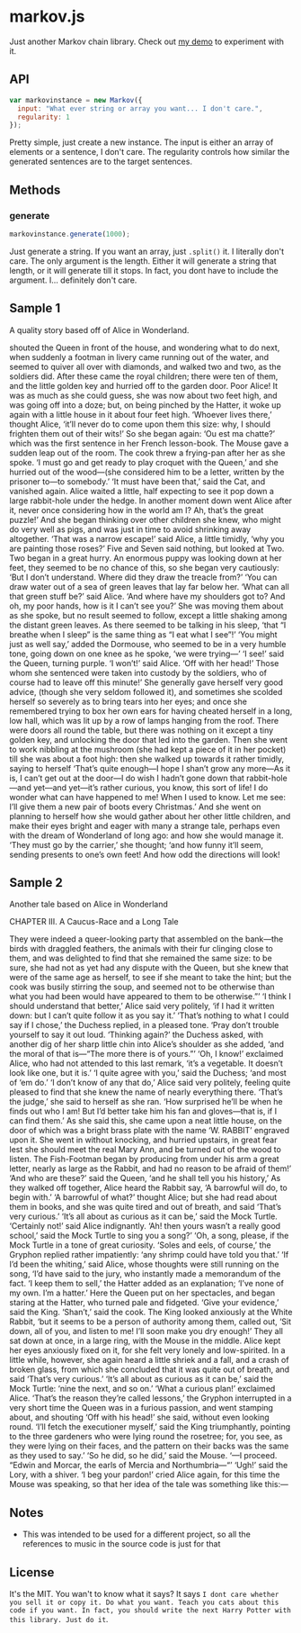 # markov.js
Just another Markov chain library. Check out [my demo](http://thegreatrambler.com/code-demos/markov/demo.html) to experiment with it.

## API

```javascript
var markovinstance = new Markov({
  input: "What ever string or array you want... I don't care.",
  regularity: 1
});
```

Pretty simple, just create a new instance. The input is either an array of elements or a sentence, I don't care. The regularity controls how similar the generated sentences are to the target sentences.

## Methods

### generate

```javascript
markovinstance.generate(1000);
```

Just generate a string. If you want an array, just `.split()` it. I literally don't care. The only argument is the length. Either it will generate a string that length, or it will generate till it stops. In fact, you dont have to include the argument. I... definitely don't care.

## Sample 1

A quality story based off of Alice in Wonderland.  
  
shouted the Queen in front of the house, and wondering what to do next, when suddenly a footman in livery came running out of the water, and seemed to quiver all over with diamonds, and walked two and two, as the soldiers did. After these came the royal children; there were ten of them, and the little golden key and hurried off to the garden door.
Poor Alice! It was as much as she could guess, she was now about two feet high, and was going off into a doze; but, on being pinched by the Hatter, it woke up again with a little house in it about four feet high. ‘Whoever lives there,’ thought Alice, ‘it’ll never do to come upon them this size: why, I should frighten them out of their wits!’ So she began again: ‘Ou est ma chatte?’ which was the first sentence in her French lesson-book. The Mouse gave a sudden leap out of the room. The cook threw a frying-pan after her as she spoke. ‘I must go and get ready to play croquet with the Queen,’ and she hurried out of the wood—(she considered him to be a letter, written by the prisoner to—to somebody.’
‘It must have been that,’ said the Cat, and vanished again.
Alice waited a little, half expecting to see it pop down a large rabbit-hole under the hedge.
In another moment down went Alice after it, never once considering how in the world am I? Ah, that’s the great puzzle!’ And she began thinking over other children she knew, who might do very well as pigs, and was just in time to avoid shrinking away altogether.
‘That was a narrow escape!’ said Alice, a little timidly, ‘why you are painting those roses?’
Five and Seven said nothing, but looked at Two. Two began in a great hurry.
An enormous puppy was looking down at her feet, they seemed to be no chance of this, so she began very cautiously: ‘But I don’t understand. Where did they draw the treacle from?’
‘You can draw water out of a sea of green leaves that lay far below her.
‘What can all that green stuff be?’ said Alice. ‘And where have my shoulders got to? And oh, my poor hands, how is it I can’t see you?’ She was moving them about as she spoke, but no result seemed to follow, except a little shaking among the distant green leaves.
As there seemed to be talking in his sleep, ‘that “I breathe when I sleep” is the same thing as “I eat what I see”!’
‘You might just as well say,’ added the Dormouse, who seemed to be in a very humble tone, going down on one knee as he spoke, ‘we were trying—’
‘I see!’ said the Queen, turning purple.
‘I won’t!’ said Alice.
‘Off with her head!’ Those whom she sentenced were taken into custody by the soldiers, who of course had to leave off this minute!’ She generally gave herself very good advice, (though she very seldom followed it), and sometimes she scolded herself so severely as to bring tears into her eyes; and once she remembered trying to box her own ears for having cheated herself in a long, low hall, which was lit up by a row of lamps hanging from the roof.
There were doors all round the table, but there was nothing on it except a tiny golden key, and unlocking the door that led into the garden. Then she went to work nibbling at the mushroom (she had kept a piece of it in her pocket) till she was about a foot high: then she walked up towards it rather timidly, saying to herself ‘That’s quite enough—I hope I shan’t grow any more—As it is, I can’t get out at the door—I do wish I hadn’t gone down that rabbit-hole—and yet—and yet—it’s rather curious, you know, this sort of life! I do wonder what can have happened to me! When I used to know. Let me see: I’ll give them a new pair of boots every Christmas.’
And she went on planning to herself how she would gather about her other little children, and make their eyes bright and eager with many a strange tale, perhaps even with the dream of Wonderland of long ago: and how she would manage it. ‘They must go by the carrier,’ she thought; ‘and how funny it’ll seem, sending presents to one’s own feet! And how odd the directions will look!

## Sample 2

Another tale based on Alice in Wonderland  
  
CHAPTER III. A Caucus-Race and a Long Tale

They were indeed a queer-looking party that assembled on the bank—the birds with draggled feathers, the animals with their fur clinging close to them, and was delighted to find that she remained the same size: to be sure, she had not as yet had any dispute with the Queen, but she knew that were of the same age as herself, to see if she meant to take the hint; but the cook was busily stirring the soup, and seemed not to be otherwise than what you had been would have appeared to them to be otherwise.”’
‘I think I should understand that better,’ Alice said very politely, ‘if I had it written down: but I can’t quite follow it as you say it.’
‘That’s nothing to what I could say if I chose,’ the Duchess replied, in a pleased tone.
‘Pray don’t trouble yourself to say it out loud.
‘Thinking again?’ the Duchess asked, with another dig of her sharp little chin into Alice’s shoulder as she added, ‘and the moral of that is—“The more there is of yours.”’
‘Oh, I know!’ exclaimed Alice, who had not attended to this last remark, ‘it’s a vegetable. It doesn’t look like one, but it is.’
‘I quite agree with you,’ said the Duchess; ‘and most of ‘em do.’
‘I don’t know of any that do,’ Alice said very politely, feeling quite pleased to find that she knew the name of nearly everything there. ‘That’s the judge,’ she said to herself as she ran. ‘How surprised he’ll be when he finds out who I am! But I’d better take him his fan and gloves—that is, if I can find them.’ As she said this, she came upon a neat little house, on the door of which was a bright brass plate with the name ‘W. RABBIT’ engraved upon it. She went in without knocking, and hurried upstairs, in great fear lest she should meet the real Mary Ann, and be turned out of the wood to listen.
The Fish-Footman began by producing from under his arm a great letter, nearly as large as the Rabbit, and had no reason to be afraid of them!’
‘And who are these?’ said the Queen, ‘and he shall tell you his history,’
As they walked off together, Alice heard the Rabbit say, ‘A barrowful will do, to begin with.’
‘A barrowful of what?’ thought Alice; but she had read about them in books, and she was quite tired and out of breath, and said ‘That’s very curious.’
‘It’s all about as curious as it can be,’ said the Mock Turtle.
‘Certainly not!’ said Alice indignantly.
‘Ah! then yours wasn’t a really good school,’ said the Mock Turtle to sing you a song?’
‘Oh, a song, please, if the Mock Turtle in a tone of great curiosity.
‘Soles and eels, of course,’ the Gryphon replied rather impatiently: ‘any shrimp could have told you that.’
‘If I’d been the whiting,’ said Alice, whose thoughts were still running on the song, ‘I’d have said to the jury, who instantly made a memorandum of the fact.
‘I keep them to sell,’ the Hatter added as an explanation; ‘I’ve none of my own. I’m a hatter.’
Here the Queen put on her spectacles, and began staring at the Hatter, who turned pale and fidgeted.
‘Give your evidence,’ said the King.
‘Shan’t,’ said the cook.
The King looked anxiously at the White Rabbit, ‘but it seems to be a person of authority among them, called out, ‘Sit down, all of you, and listen to me! I’ll soon make you dry enough!’ They all sat down at once, in a large ring, with the Mouse in the middle. Alice kept her eyes anxiously fixed on it, for she felt very lonely and low-spirited. In a little while, however, she again heard a little shriek and a fall, and a crash of broken glass, from which she concluded that it was quite out of breath, and said ‘That’s very curious.’
‘It’s all about as curious as it can be,’ said the Mock Turtle: ‘nine the next, and so on.’
‘What a curious plan!’ exclaimed Alice.
‘That’s the reason they’re called lessons,’ the Gryphon interrupted in a very short time the Queen was in a furious passion, and went stamping about, and shouting ‘Off with his head!’ she said, without even looking round.
‘I’ll fetch the executioner myself,’ said the King triumphantly, pointing to the three gardeners who were lying round the rosetree; for, you see, as they were lying on their faces, and the pattern on their backs was the same as they used to say.’
‘So he did, so he did,’ said the Mouse. ‘—I proceed. “Edwin and Morcar, the earls of Mercia and Northumbria—“’
‘Ugh!’ said the Lory, with a shiver.
‘I beg your pardon!’ cried Alice again, for this time the Mouse was speaking, so that her idea of the tale was something like this:—

## Notes
* This was intended to be used for a different project, so all the references to music in the source code is just for that

## License

It's the MIT. You wan't to know what it says? It says `I dont care whether you sell it or copy it. Do what you want. Teach you cats about this code if you want. In fact, you should write the next Harry Potter with this library. Just do it`.
